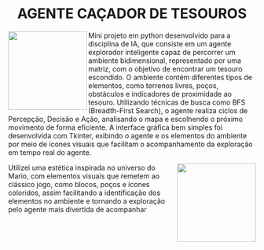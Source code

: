 <H1 align="center"> AGENTE CAÇADOR DE TESOUROS </H1>

<img align="left" height="160" src="https://github.com/user-attachments/assets/33cb356f-76f2-42d7-84bb-722e684e6c67" />

<p align="left">  Mini projeto em python desenvolvido para a disciplina de IA, que consiste em um agente explorador inteligente capaz de percorrer um ambiente bidimensional, representado por uma matriz, com o objetivo de encontrar um tesouro escondido. O ambiente contém diferentes tipos de elementos, como terrenos livres, poços, obstáculos e indicadores de proximidade ao tesouro. Utilizando técnicas de busca como BFS (Breadth-First Search), o agente realiza ciclos de Percepção, Decisão e Ação, analisando o mapa e escolhendo o próximo movimento de forma eficiente. A interface gráfica bem simples foi desenvolvida com Tkinter, exibindo o agente e os elementos do ambiente por meio de ícones visuais que facilitam o acompanhamento da exploração em tempo real do agente. </p>

<img align="right" height="160" src="https://github.com/user-attachments/assets/1b456488-27bd-4c93-bf33-240eee600ac1" />

<p1> Utilizei uma estética inspirada no universo do Mario, com elementos visuais que remetem ao clássico jogo, como blocos, poços e ícones coloridos, assim facilitando a identificação dos elementos no ambiente e tornando a exploração pelo agente mais divertida de acompanhar <p1>



